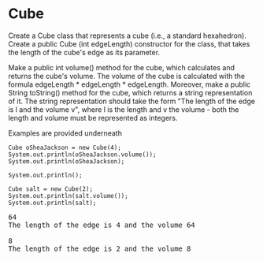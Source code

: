 # Cube
Create a Cube class that represents a cube (i.e., a standard hexahedron). Create a public Cube (int edgeLength) constructor for the class, that takes the length of the cube's edge as its parameter.

Make a public int volume() method for the cube, which calculates and returns the cube's volume. The volume of the cube is calculated with the formula edgeLength * edgeLength * edgeLength. Moreover, make a public String toString() method for the cube, which returns a string representation of it. The string representation should take the form "The length of the edge is l and the volume v", where l is the length and v the volume - both the length and volume must be represented as integers.

Examples are provided underneath

```
Cube oSheaJackson = new Cube(4);
System.out.println(oSheaJackson.volume());
System.out.println(oSheaJackson);

System.out.println();

Cube salt = new Cube(2);
System.out.println(salt.volume());
System.out.println(salt);
```

<pre>
64
The length of the edge is 4 and the volume 64

8
The length of the edge is 2 and the volume 8
</pre>